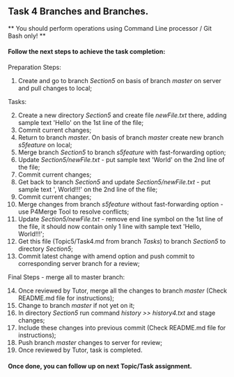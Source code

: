 ## Task 4 Branches and Branches.

** You should perform operations using Command Line processor / Git Bash only! **

#### Follow the next steps to achieve the task completion:

Preparation Steps:

1.  Create and go to branch *Section5* on basis of branch *master* on server and pull changes to local;

Tasks:

2.  Create a new directory *Section5* and create file *newFile.txt* there, adding sample text 'Hello' on the 1st line of the file;
3.  Commit current changes; 
4.  Return to branch *master*. On basis of branch *master* create new branch *s5feature* on local;
5.	Merge branch *Section5* to branch *s5feature* with fast-forwarding option;
6.	Update *Section5/newFile.txt* - put sample text 'World' on the 2nd line of the file;
7.	Commit current changes;
8.	Get back to branch *Section5* and update *Section5/newFile.txt* - put sample text ', World!!!' on the 2nd line of the file;
9.	Commit current changes;
10.	Merge changes from branch *s5feature* without fast-forwarding option - use P4Merge Tool to resolve conflicts;
11.	Update *Section5/newFile.txt* - remove end line symbol on the 1st line of the file, it should now contain only 1 line with sample text 'Hello, World!!!';
12.	Get this file (Topic5/Task4.md from branch *Tasks*) to branch *Section5* to directory *Section5*;
13.	Commit latest change with amend option and push commit to corresponding server branch for a review;

Final Steps - merge all to master branch:

14.	Once reviewed by Tutor, merge all the changes to branch *master* (Check README.md file for instructions);
15.	Change to branch *master* if not yet on it;
16.	In directory *Section5* run command *history >> history4.txt* and stage changes;
17.	Include these changes into previous commit (Check README.md file for instructions);
18.	Push branch *master* changes to server for review;
19. Once reviewed by Tutor, task is completed.

#### Once done, you can follow up on next Topic/Task assignment.